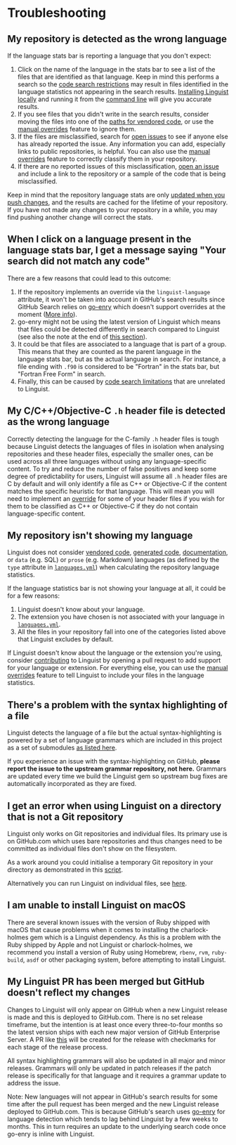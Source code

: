 # Troubleshooting

## My repository is detected as the wrong language

If the language stats bar is reporting a language that you don't expect:

1. Click on the name of the language in the stats bar to see a list of the files that are identified as that language.
   Keep in mind this performs a search so the [code search restrictions][search-limits] may result in files identified in the language statistics not appearing in the search results.
   [Installing Linguist locally](/docs/README.md/#installation) and running it from the [command line](/docs/README.mdME.md#command-line-usage) will give you accurate results.
2. If you see files that you didn't write in the search results, consider moving the files into one of the [paths for vendored code](/lib/linguist/vendor.yml), or use the [manual overrides](/docs/overrides.md) feature to ignore them.
3. If the files are misclassified, search for [open issues](https://github.com/github/linguist/issues) to see if anyone else has already reported the issue.
   Any information you can add, especially links to public repositories, is helpful.
   You can also use the [manual overrides](/docs/overrides.md) feature to correctly classify them in your repository.
4. If there are no reported issues of this misclassification, [open an issue](https://github.com/github/linguist/issues/new) and include a link to the repository or a sample of the code that is being misclassified.

[search-limits]: https://docs.github.com/github/searching-for-information-on-github/searching-code#considerations-for-code-search

Keep in mind that the repository language stats are only [updated when you push changes](how-linguist-works.md#how-linguist-works-on-githubcom), and the results are cached for the lifetime of your repository.
If you have not made any changes to your repository in a while, you may find pushing another change will correct the stats.

## When I click on a language present in the language stats bar, I get a message saying "Your search did not match any code"

There are a few reasons that could lead to this outcome:

1. If the repository implements an override via the `linguist-language` attribute, it won't be taken into account in GitHub's search results since GitHub Search relies on [go-enry](https://github.com/go-enry/go-enry) which doesn't support overrides at the moment ([More info](https://github.com/src-d/enry/issues/18)).
2. go-enry might not be using the latest version of Linguist which means that files could be detected differently in search compared to Linguist (see also the note at the end of [this section](#my-linguist-pr-has-been-merged-but-github-doesnt-reflect-my-changes)).
3. It could be that files are associated to a language that is part of a group. This means that they are counted as the parent language in the language stats bar, but as the actual language in search. For instance, a file ending with `.f90` is considered to be  "Fortran" in the stats bar, but "Fortran Free Form" in search.
4. Finally, this can be caused by [code search limitations](https://docs.github.com/en/search-github/github-code-search/about-github-code-search#limitations) that are unrelated to Linguist.

## My C/C++/Objective-C `.h` header file is detected as the wrong language

Correctly detecting the language for the C-family `.h` header files is tough because Linguist detects the languages of files in isolation when analysing repositories and these header files, especially the smaller ones, can be used across all three languages without using any language-specific content.
To try and reduce the number of false positives and keep some degree of predictability for users, Linguist will assume all `.h` header files are C by default and will only identify a file as C++ or Objective-C if the content matches the specific heuristic for that language.
This will mean you will need to implement an [override](/docs/overrides.md) for some of your header files if you wish for them to be classified as C++ or Objective-C if they do not contain language-specific content.

## My repository isn't showing my language

Linguist does not consider [vendored code](/docs/overrides.md#vendored-code), [generated code](/docs/overrides.md#generated-code), [documentation](/docs/overrides.md#documentation), or `data` (e.g. SQL) or `prose` (e.g. Markdown) languages (as defined by the `type` attribute in [`languages.yml`](/lib/linguist/languages.yml)) when calculating the repository language statistics.

If the language statistics bar is not showing your language at all, it could be for a few reasons:

1. Linguist doesn't know about your language.
2. The extension you have chosen is not associated with your language in [`languages.yml`](/lib/linguist/languages.yml).
3. All the files in your repository fall into one of the categories listed above that Linguist excludes by default.

If Linguist doesn't know about the language or the extension you're using, consider [contributing](/CONTRIBUTING.md) to Linguist by opening a pull request to add support for your language or extension.
For everything else, you can use the [manual overrides](/docs/overrides.md) feature to tell Linguist to include your files in the language statistics.

## There's a problem with the syntax highlighting of a file

Linguist detects the language of a file but the actual syntax-highlighting is powered by a set of language grammars which are included in this project as a set of submodules [as listed here](/vendor/README.md).

If you experience an issue with the syntax-highlighting on GitHub, **please report the issue to the upstream grammar repository, not here.**
Grammars are updated every time we build the Linguist gem so upstream bug fixes are automatically incorporated as they are fixed.

## I get an error when using Linguist on a directory that is not a Git repository

Linguist only works on Git repositories and individual files. Its primary use is on GitHub.com which uses bare
repositories and thus changes need to be committed as individual files don't show on the filesystem.

As a work around you could initialise a temporary Git repository in your directory as demonstrated in this
[script](https://gist.github.com/PuZZleDucK/a45fd1fac3758235ffed9fe0e8aab643).

Alternatively you can run Linguist on individual files, see [here](/docs/README.mdME.md#single-file).

## I am unable to install Linguist on macOS

There are several known issues with the version of Ruby shipped with macOS that cause problems when it comes to installing the charlock-holmes gem which is a Linguist dependency.
As this is a problem with the Ruby shipped by Apple and not Linguist or charlock-holmes, we recommend you install a version of Ruby using Homebrew, `rbenv`, `rvm`, `ruby-build`, `asdf` or other packaging system, before attempting to install Linguist.

## My Linguist PR has been merged but GitHub doesn't reflect my changes

Changes to Linguist will only appear on GitHub when a new Linguist release is made and this is deployed to GitHub.com.
There is no set release timeframe, but the intention is at least once every three-to-four months so the latest version ships with each new major version of GitHub Enterprise Server.
A PR like [this](https://github.com/github/linguist/pull/6051) will be created for the release with checkmarks for each stage of the release process.

All syntax highlighting grammars will also be updated in all major and minor releases.
Grammars will only be updated in patch releases if the patch release is specifically for that language and it requires a grammar update to address the issue.

Note: New languages will not appear in GitHub's search results for some time after the pull request has been merged and the new Linguist release deployed to GitHub.com.
This is because GitHub's search uses [go-enry](https://github.com/go-enry/go-enry) for language detection which tends to lag behind Linguist by a few weeks to months.
This in turn requires an update to the underlying search code once go-enry is inline with Linguist.